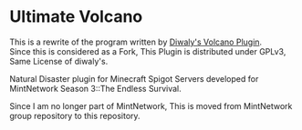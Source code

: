# Ultimate Volcano
This is a rewrite of the program written by [Diwaly's Volcano Plugin](https://bitbucket.org/diwaly/volcano/src/default/).  
Since this is considered as a Fork, This Plugin is distributed under GPLv3, Same License of diwaly's.  
  
Natural Disaster plugin for Minecraft Spigot Servers developed for MintNetwork Season 3::The Endless Survival.  
  
Since I am no longer part of MintNetwork, This is moved from MintNetwork group repository to this repository.
